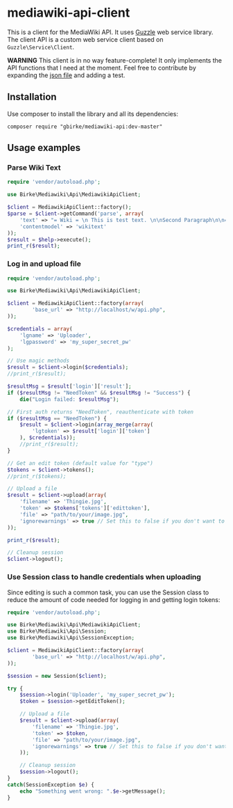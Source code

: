 # mediawiki-api-client

This is a client for the MediaWiki API. It uses [Guzzle][1] web service library. The client API is a custom web service client based on `Guzzle\Service\Client`.

**WARNING** This client is in no way feature-complete! It only implements the API functions that I need at the moment. Feel free to contribute by expanding the [json file](src/Birke/Mediawiki/Api/client.json) and adding a test.

## Installation

Use composer to install the library and all its dependencies:

    composer require "gbirke/mediawiki-api:dev-master" 

## Usage examples
### Parse Wiki Text

```php
require 'vendor/autoload.php';

use Birke\Mediawiki\Api\MediawikiApiClient;

$client = MediawikiApiClient::factory();
$parse = $client->getCommand('parse', array(
    'text' => "= Wiki = \n This is test text. \n\nSecond Paragraph\n\n== Foo ==\nLorem Ipsum",
    'contentmodel' => 'wikitext'
));
$result = $help->execute();
print_r($result);
```

### Log in and upload file

```php
require 'vendor/autoload.php';

use Birke\Mediawiki\Api\MediawikiApiClient;

$client = MediawikiApiClient::factory(array(
        'base_url' => "http://localhost/w/api.php",
));

$credentials = array(
    'lgname' => 'Uploader',
    'lgpassword' => 'my_super_secret_pw'
);

// Use magic methods
$result = $client->login($credentials);
//print_r($result);

$resultMsg = $result['login']['result'];
if ($resultMsg != "NeedToken" && $resultMsg != "Success") {
    die("Login failed: $resultMsg");

// First auth returns "NeedToken", reauthenticate with token
if ($resultMsg == "NeedToken") {
    $result = $client->login(array_merge(array(
        'lgtoken' => $result['login']['token']
    ), $credentials));
    //print_r($result);
}

// Get an edit token (default value for "type")
$tokens = $client->tokens();
//print_r($tokens);

// Upload a file
$result = $client->upload(array(
    'filename' => 'Thingie.jpg',
    'token' => $tokens['tokens']['edittoken'],
    'file' => "path/to/your/image.jpg",
    'ignorewarnings' => true // Set this to false if you don't want to override files
));

print_r($result);

// Cleanup session
$client->logout();
```

### Use Session class to handle credentials when uploading

Since editing is such a common task, you can use the Session class to reduce the amount of code needed for logging in and getting login tokens:

```php
require 'vendor/autoload.php';

use Birke\Mediawiki\Api\MediawikiApiClient;
use Birke\Mediawiki\Api\Session;
use Birke\Mediawiki\Api\SessionException;

$client = MediawikiApiClient::factory(array(
        'base_url' => "http://localhost/w/api.php",
));

$session = new Session($client);

try {
    $session->login('Uploader', 'my_super_secret_pw');
    $token = $session->getEditToken();

    // Upload a file
    $result = $client->upload(array(
        'filename' => 'Thingie.jpg',
        'token' => $token,
        'file' => "path/to/your/image.jpg",
        'ignorewarnings' => true // Set this to false if you don't want to override files
    ));

    // Cleanup session
    $session->logout();
}
catch(SessionException $e) {
    echo "Something went wrong: ".$e->getMessage();
}
```


[1]: http://guzzlephp.org/
